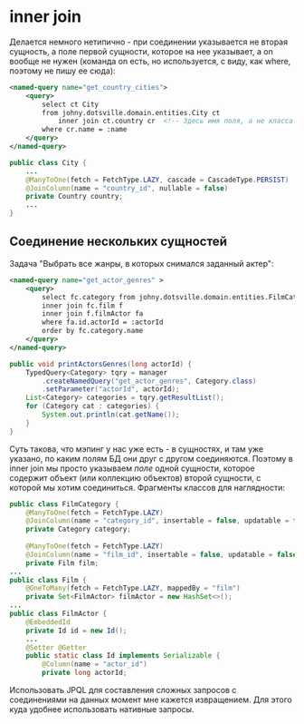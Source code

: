 



# inner join

Делается немного нетипично - при соединении указывается не вторая сущность, а поле первой сущности, которое на нее указывает, а on вообще не нужен (команда on есть, но используется, с виду, как where, поэтому не пишу ее сюда):

```xml
<named-query name="get_country_cities">
    <query>
        select ct City
        from johny.dotsville.domain.entities.City ct
            inner join ct.country cr  <!-- Здесь имя поля, а не класса -->
        where cr.name = :name
    </query>
</named-query>
```

```java
public class City {
    ...
    @ManyToOne(fetch = FetchType.LAZY, cascade = CascadeType.PERSIST)
    @JoinColumn(name = "country_id", nullable = false)
    private Country country;
    ...
}
```

## Соединение нескольких сущностей

Задача "Выбрать все жанры, в которых снимался заданный актер":

```xml
<named-query name="get_actor_genres" >
    <query>
        select fc.category from johny.dotsville.domain.entities.FilmCategory fc
        inner join fc.film f
        inner join f.filmActor fa
        where fa.id.actorId = :actorId
        order by fc.category.name
    </query>
</named-query>
```

```java
public void printActorsGenres(long actorId) {
    TypedQuery<Category> tqry = manager
        .createNamedQuery("get_actor_genres", Category.class)
        .setParameter("actorId", actorId);
    List<Category> categories = tqry.getResultList();
    for (Category cat : categories) {
        System.out.println(cat.getName());
    }
}
```

Cуть такова, что мэпинг у нас уже есть - в сущностях, и там уже указано, по каким полям БД они друг с другом соединяются. Поэтому в inner join мы просто указываем *поле* одной сущности, которое содержит объект (или коллекцию объектов) второй сущности, с которой мы хотим соединиться. Фрагменты классов для наглядности:

```java
public class FilmCategory {
    @ManyToOne(fetch = FetchType.LAZY)
    @JoinColumn(name = "category_id", insertable = false, updatable = false)
    private Category category;
    
    @ManyToOne(fetch = FetchType.LAZY)
    @JoinColumn(name = "film_id", insertable = false, updatable = false)
    private Film film;
...
public class Film {
    @OneToMany(fetch = FetchType.LAZY, mappedBy = "film")
    private Set<FilmActor> filmActor = new HashSet<>();
...
public class FilmActor {
    @EmbeddedId
    private Id id = new Id();
    ...
    @Setter @Getter
    public static class Id implements Serializable {
        @Column(name = "actor_id")
        private long actorId;
```

Использовать JPQL для составления сложных запросов с соединениями на данных момент мне кажется извращением. Для этого куда удобнее использовать нативные запросы.